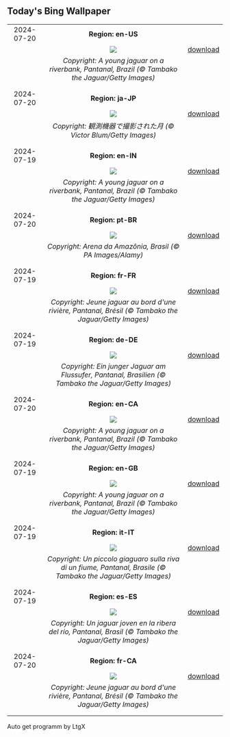## Today's Bing Wallpaper
|      |      |      |
| :----: | :----: | :----: |
|2024-07-20|**Region: en-US**||
||![](https://www.bing.com/th?id=OHR.YoungJaguar_EN-US8866928893_UHD.jpg&pid=hp&w=1152&h=648&rs=1&c=4)| [download](https://www.bing.com/th?id=OHR.YoungJaguar_EN-US8866928893_UHD.jpg)|
||*Copyright: A young jaguar on a riverbank, Pantanal, Brazil (© Tambako the Jaguar/Getty Images)*
||
|||
|2024-07-20|**Region: ja-JP**||
||![](https://www.bing.com/th?id=OHR.MineralMoon_JA-JP2878137098_UHD.jpg&pid=hp&w=1152&h=648&rs=1&c=4)| [download](https://www.bing.com/th?id=OHR.MineralMoon_JA-JP2878137098_UHD.jpg)|
||*Copyright: 観測機器で撮影された月 (© Victor Blum/Getty Images)*
||
|||
|2024-07-19|**Region: en-IN**||
||![](https://www.bing.com/th?id=OHR.YoungJaguar_EN-IN3771958694_UHD.jpg&pid=hp&w=1152&h=648&rs=1&c=4)| [download](https://www.bing.com/th?id=OHR.YoungJaguar_EN-IN3771958694_UHD.jpg)|
||*Copyright: A young jaguar on a riverbank, Pantanal, Brazil (© Tambako the Jaguar/Getty Images)*
||
|||
|2024-07-20|**Region: pt-BR**||
||![](https://www.bing.com/th?id=OHR.DiaNacionaldoFutebol_PT-BR4614165115_UHD.jpg&pid=hp&w=1152&h=648&rs=1&c=4)| [download](https://www.bing.com/th?id=OHR.DiaNacionaldoFutebol_PT-BR4614165115_UHD.jpg)|
||*Copyright: Arena da Amazônia, Brasil (© PA Images/Alamy)*
||
|||
|2024-07-19|**Region: fr-FR**||
||![](https://www.bing.com/th?id=OHR.YoungJaguar_FR-FR0618181911_UHD.jpg&pid=hp&w=1152&h=648&rs=1&c=4)| [download](https://www.bing.com/th?id=OHR.YoungJaguar_FR-FR0618181911_UHD.jpg)|
||*Copyright: Jeune jaguar au bord d'une rivière, Pantanal, Brésil (© Tambako the Jaguar/Getty Images)*
||
|||
|2024-07-19|**Region: de-DE**||
||![](https://www.bing.com/th?id=OHR.YoungJaguar_DE-DE4250993040_UHD.jpg&pid=hp&w=1152&h=648&rs=1&c=4)| [download](https://www.bing.com/th?id=OHR.YoungJaguar_DE-DE4250993040_UHD.jpg)|
||*Copyright: Ein junger Jaguar am Flussufer, Pantanal, Brasilien (© Tambako the Jaguar/Getty Images)*
||
|||
|2024-07-20|**Region: en-CA**||
||![](https://www.bing.com/th?id=OHR.YoungJaguar_EN-CA9065680800_UHD.jpg&pid=hp&w=1152&h=648&rs=1&c=4)| [download](https://www.bing.com/th?id=OHR.YoungJaguar_EN-CA9065680800_UHD.jpg)|
||*Copyright: A young jaguar on a riverbank, Pantanal, Brazil (© Tambako the Jaguar/Getty Images)*
||
|||
|2024-07-19|**Region: en-GB**||
||![](https://www.bing.com/th?id=OHR.YoungJaguar_EN-GB7435202533_UHD.jpg&pid=hp&w=1152&h=648&rs=1&c=4)| [download](https://www.bing.com/th?id=OHR.YoungJaguar_EN-GB7435202533_UHD.jpg)|
||*Copyright: A young jaguar on a riverbank, Pantanal, Brazil (© Tambako the Jaguar/Getty Images)*
||
|||
|2024-07-19|**Region: it-IT**||
||![](https://www.bing.com/th?id=OHR.YoungJaguar_IT-IT2209911318_UHD.jpg&pid=hp&w=1152&h=648&rs=1&c=4)| [download](https://www.bing.com/th?id=OHR.YoungJaguar_IT-IT2209911318_UHD.jpg)|
||*Copyright: Un piccolo giaguaro sulla riva di un fiume, Pantanal, Brasile (© Tambako the Jaguar/Getty Images)*
||
|||
|2024-07-19|**Region: es-ES**||
||![](https://www.bing.com/th?id=OHR.YoungJaguar_ES-ES8430300629_UHD.jpg&pid=hp&w=1152&h=648&rs=1&c=4)| [download](https://www.bing.com/th?id=OHR.YoungJaguar_ES-ES8430300629_UHD.jpg)|
||*Copyright: Un jaguar joven en la ribera del río, Pantanal, Brasil (© Tambako the Jaguar/Getty Images)*
||
|||
|2024-07-20|**Region: fr-CA**||
||![](https://www.bing.com/th?id=OHR.YoungJaguar_FR-CA0200587007_UHD.jpg&pid=hp&w=1152&h=648&rs=1&c=4)| [download](https://www.bing.com/th?id=OHR.YoungJaguar_FR-CA0200587007_UHD.jpg)|
||*Copyright: Jeune jaguar au bord d'une rivière, Pantanal, Brésil (© Tambako the Jaguar/Getty Images)*
||
|||

Auto get programm by LtgX
